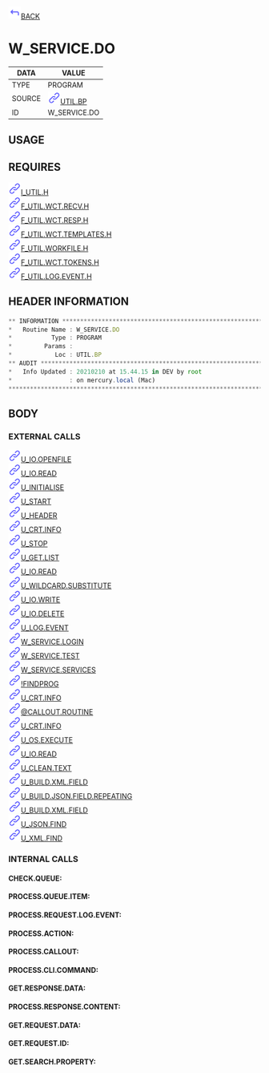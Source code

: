 <img src="../.resources/themes/unicons-line-6563ff/corner-up-left-alt.svg" alt="BACK" width="25" />[BACK](../DOCS/UTIL.BP.md)  
# W_SERVICE.DO  
|DATA|VALUE|
| --- | --- |
|TYPE|PROGRAM|
|SOURCE|<img src="../.resources/themes/unicons-line-6563ff/link.svg" alt="UTIL.BP" width="25" />[UTIL.BP](../DOCS/UTIL.BP.md)|
|ID|W_SERVICE.DO|
    
## USAGE  
  
## REQUIRES  
<img src="../.resources/themes/unicons-line-6563ff/link.svg" alt="I_UTIL.H" width="25" />[I_UTIL.H](../DOCS.PAGE/I_UTIL.H.md)  
<img src="../.resources/themes/unicons-line-6563ff/link.svg" alt="F_UTIL.WCT.RECV.H" width="25" />[F_UTIL.WCT.RECV.H](../DOCS.PAGE/F_UTIL.WCT.RECV.H.md)  
<img src="../.resources/themes/unicons-line-6563ff/link.svg" alt="F_UTIL.WCT.RESP.H" width="25" />[F_UTIL.WCT.RESP.H](../DOCS.PAGE/F_UTIL.WCT.RESP.H.md)  
<img src="../.resources/themes/unicons-line-6563ff/link.svg" alt="F_UTIL.WCT.TEMPLATES.H" width="25" />[F_UTIL.WCT.TEMPLATES.H](../DOCS.PAGE/F_UTIL.WCT.TEMPLATES.H.md)  
<img src="../.resources/themes/unicons-line-6563ff/link.svg" alt="F_UTIL.WORKFILE.H" width="25" />[F_UTIL.WORKFILE.H](../DOCS.PAGE/F_UTIL.WORKFILE.H.md)  
<img src="../.resources/themes/unicons-line-6563ff/link.svg" alt="F_UTIL.WCT.TOKENS.H" width="25" />[F_UTIL.WCT.TOKENS.H](../DOCS.PAGE/F_UTIL.WCT.TOKENS.H.md)  
<img src="../.resources/themes/unicons-line-6563ff/link.svg" alt="F_UTIL.LOG.EVENT.H" width="25" />[F_UTIL.LOG.EVENT.H](../DOCS.PAGE/F_UTIL.LOG.EVENT.H.md)  
    
## HEADER INFORMATION  
```javascript
** INFORMATION ****************************************************************
*   Routine Name : W_SERVICE.DO
*           Type : PROGRAM
*         Params :
*            Loc : UTIL.BP
** AUDIT **********************************************************************
*   Info Updated : 20210210 at 15.44.15 in DEV by root
*                : on mercury.local (Mac)
*******************************************************************************

```
## BODY  
### EXTERNAL CALLS  
<img src="../.resources/themes/unicons-line-6563ff/link.svg" alt="U_IO.OPENFILE" width="25" />[U_IO.OPENFILE](../DOCS.PAGE/U_IO.OPENFILE.md)  
<img src="../.resources/themes/unicons-line-6563ff/link.svg" alt="U_IO.READ" width="25" />[U_IO.READ](../DOCS.PAGE/U_IO.READ.md)  
<img src="../.resources/themes/unicons-line-6563ff/link.svg" alt="U_INITIALISE" width="25" />[U_INITIALISE](../DOCS.PAGE/U_INITIALISE.md)  
<img src="../.resources/themes/unicons-line-6563ff/link.svg" alt="U_START" width="25" />[U_START](../DOCS.PAGE/U_START.md)  
<img src="../.resources/themes/unicons-line-6563ff/link.svg" alt="U_HEADER" width="25" />[U_HEADER](../DOCS.PAGE/U_HEADER.md)  
<img src="../.resources/themes/unicons-line-6563ff/link.svg" alt="U_CRT.INFO" width="25" />[U_CRT.INFO](../DOCS.PAGE/U_CRT.INFO.md)  
<img src="../.resources/themes/unicons-line-6563ff/link.svg" alt="U_STOP" width="25" />[U_STOP](../DOCS.PAGE/U_STOP.md)  
<img src="../.resources/themes/unicons-line-6563ff/link.svg" alt="U_GET.LIST" width="25" />[U_GET.LIST](../DOCS.PAGE/U_GET.LIST.md)  
<img src="../.resources/themes/unicons-line-6563ff/link.svg" alt="U_IO.READ" width="25" />[U_IO.READ](../DOCS.PAGE/U_IO.READ.md)  
<img src="../.resources/themes/unicons-line-6563ff/link.svg" alt="U_WILDCARD.SUBSTITUTE" width="25" />[U_WILDCARD.SUBSTITUTE](../DOCS.PAGE/U_WILDCARD.SUBSTITUTE.md)  
<img src="../.resources/themes/unicons-line-6563ff/link.svg" alt="U_IO.WRITE" width="25" />[U_IO.WRITE](../DOCS.PAGE/U_IO.WRITE.md)  
<img src="../.resources/themes/unicons-line-6563ff/link.svg" alt="U_IO.DELETE" width="25" />[U_IO.DELETE](../DOCS.PAGE/U_IO.DELETE.md)  
<img src="../.resources/themes/unicons-line-6563ff/link.svg" alt="U_LOG.EVENT" width="25" />[U_LOG.EVENT](../DOCS.PAGE/U_LOG.EVENT.md)  
<img src="../.resources/themes/unicons-line-6563ff/link.svg" alt="W_SERVICE.LOGIN" width="25" />[W_SERVICE.LOGIN](../DOCS.PAGE/W_SERVICE.LOGIN.md)  
<img src="../.resources/themes/unicons-line-6563ff/link.svg" alt="W_SERVICE.TEST" width="25" />[W_SERVICE.TEST](../DOCS.PAGE/W_SERVICE.TEST.md)  
<img src="../.resources/themes/unicons-line-6563ff/link.svg" alt="W_SERVICE.SERVICES" width="25" />[W_SERVICE.SERVICES](../DOCS.PAGE/W_SERVICE.SERVICES.md)  
<img src="../.resources/themes/unicons-line-6563ff/link.svg" alt="!FINDPROG" width="25" />[!FINDPROG](../DOCS.PAGE/!FINDPROG.md)  
<img src="../.resources/themes/unicons-line-6563ff/link.svg" alt="U_CRT.INFO" width="25" />[U_CRT.INFO](../DOCS.PAGE/U_CRT.INFO.md)  
<img src="../.resources/themes/unicons-line-6563ff/link.svg" alt="@CALLOUT.ROUTINE" width="25" />[@CALLOUT.ROUTINE](../DOCS.PAGE/@CALLOUT.ROUTINE.md)  
<img src="../.resources/themes/unicons-line-6563ff/link.svg" alt="U_CRT.INFO" width="25" />[U_CRT.INFO](../DOCS.PAGE/U_CRT.INFO.md)  
<img src="../.resources/themes/unicons-line-6563ff/link.svg" alt="U_OS.EXECUTE" width="25" />[U_OS.EXECUTE](../DOCS.PAGE/U_OS.EXECUTE.md)  
<img src="../.resources/themes/unicons-line-6563ff/link.svg" alt="U_IO.READ" width="25" />[U_IO.READ](../DOCS.PAGE/U_IO.READ.md)  
<img src="../.resources/themes/unicons-line-6563ff/link.svg" alt="U_CLEAN.TEXT" width="25" />[U_CLEAN.TEXT](../DOCS.PAGE/U_CLEAN.TEXT.md)  
<img src="../.resources/themes/unicons-line-6563ff/link.svg" alt="U_BUILD.XML.FIELD" width="25" />[U_BUILD.XML.FIELD](../DOCS.PAGE/U_BUILD.XML.FIELD.md)  
<img src="../.resources/themes/unicons-line-6563ff/link.svg" alt="U_BUILD.JSON.FIELD.REPEATING" width="25" />[U_BUILD.JSON.FIELD.REPEATING](../DOCS.PAGE/U_BUILD.JSON.FIELD.REPEATING.md)  
<img src="../.resources/themes/unicons-line-6563ff/link.svg" alt="U_BUILD.XML.FIELD" width="25" />[U_BUILD.XML.FIELD](../DOCS.PAGE/U_BUILD.XML.FIELD.md)  
<img src="../.resources/themes/unicons-line-6563ff/link.svg" alt="U_JSON.FIND" width="25" />[U_JSON.FIND](../DOCS.PAGE/U_JSON.FIND.md)  
<img src="../.resources/themes/unicons-line-6563ff/link.svg" alt="U_XML.FIND" width="25" />[U_XML.FIND](../DOCS.PAGE/U_XML.FIND.md)  
### INTERNAL CALLS  
#### CHECK.QUEUE:  
  
#### PROCESS.QUEUE.ITEM:  
  
#### PROCESS.REQUEST.LOG.EVENT:  
  
#### PROCESS.ACTION:  
  
#### PROCESS.CALLOUT:  
  
#### PROCESS.CLI.COMMAND:  
  
#### GET.RESPONSE.DATA:  
  
#### PROCESS.RESPONSE.CONTENT:  
  
#### GET.REQUEST.DATA:  
  
#### GET.REQUEST.ID:  
  
#### GET.SEARCH.PROPERTY:  
  
  
